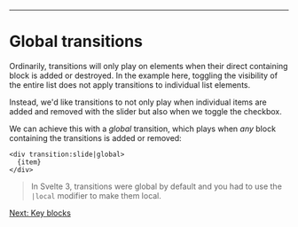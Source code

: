 ------
# **Global transitions**
Ordinarily, transitions will only play on elements when their direct containing block is added or destroyed. In the example here, toggling the visibility of the entire list does not apply transitions to individual list elements.

Instead, we'd like transitions to not only play when individual items are added and removed with the slider but also when we toggle the checkbox.

We can achieve this with a _global_ transition, which plays when _any_ block containing the transitions is added or removed:
```svelte title="src/routes/part2/transitions/global/+page.svelte" /|global/
<div transition:slide|global>
  {item}
</div>
```
> In Svelte 3, transitions were global by default and you had to use the `|local` modifier to make them local.

[Next: Key blocks](/part2/transitions/key-blocks)
